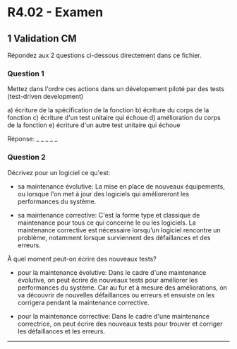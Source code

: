 # R4.02 - Examen

## 1 Validation CM

Répondez aux 2 questions ci-dessous directement dans ce fichier.

### Question 1
Mettez dans l'ordre ces actions dans un dévelopement piloté par des tests (test-driven development)

a) écriture de la spécification de la fonction
b) écriture du corps de la fonction
c) écriture d'un test unitaire qui échoue
d) amélioration du corps de la fonction
e) écriture d'un autre test unitaire qui échoue

Réponse: _ _ _ _ _

### Question 2
Décrivez pour un logiciel ce qu'est:

* sa maintenance évolutive: 
La mise en place de nouveaux équipements, 
ou lorsque l'on met à jour des logiciels 
qui amélioreront les performances du système.



* sa maintenance corrective:
C'est la forme type et classique de maintenance pour tous ce qui concerne le ou les logiciels. 
La maintenance corrective est nécessaire lorsqu’un 
logiciel rencontre un problème, notamment lorsque surviennent des défaillances et des erreurs.



À quel moment peut-on écrire des nouveaux tests?

* pour la maintenance évolutive:
Dans le cadre d'une maintenance évolutive, on peut écrire de nouveaux tests 
pour améliorer les performances du système. Car au fur et à mesure des améliorations,
on va découvrir de nouvelles défaillances ou erreurs et ensuiste on les corrigera 
pendant la maintenance corrective.



* pour la maintenance corrective:
Dans le cadre d'une maintenance correctrice, 
on peut écrire des nouveaux tests pour trouver et 
corriger les défaillances et les erreurs.



---
